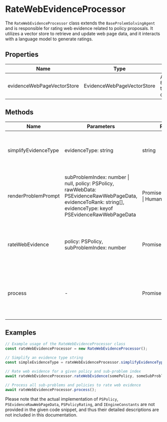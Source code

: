 # RateWebEvidenceProcessor

The `RateWebEvidenceProcessor` class extends the `BaseProlemSolvingAgent` and is responsible for rating web evidence related to policy proposals. It utilizes a vector store to retrieve and update web page data, and it interacts with a language model to generate ratings.

## Properties

| Name                           | Type                                      | Description                                                                 |
|--------------------------------|-------------------------------------------|-----------------------------------------------------------------------------|
| evidenceWebPageVectorStore     | EvidenceWebPageVectorStore                | An instance of `EvidenceWebPageVectorStore` to manage web page vector data. |

## Methods

| Name                    | Parameters                                                                 | Return Type | Description                                                                                   |
|-------------------------|----------------------------------------------------------------------------|-------------|-----------------------------------------------------------------------------------------------|
| simplifyEvidenceType    | evidenceType: string                                                       | string      | Simplifies the evidence type string by removing certain substrings.                           |
| renderProblemPrompt     | subProblemIndex: number \| null, policy: PSPolicy, rawWebData: PSEvidenceRawWebPageData, evidenceToRank: string[], evidenceType: keyof PSEvidenceRawWebPageData | Promise<SystemMessage[] \| HumanMessage[]> | Prepares the problem prompt for the language model to generate ratings.                       |
| rateWebEvidence         | policy: PSPolicy, subProblemIndex: number                                  | Promise<void> | Rates web evidence for a given policy and sub-problem index.                                  |
| process                 | -                                                                          | Promise<void> | Orchestrates the process of rating web evidence for all sub-problems and policies.           |

## Examples

```typescript
// Example usage of the RateWebEvidenceProcessor class
const rateWebEvidenceProcessor = new RateWebEvidenceProcessor();

// Simplify an evidence type string
const simpleEvidenceType = rateWebEvidenceProcessor.simplifyEvidenceType('allPossibleIdentifiedInTextContextEvidence');

// Rate web evidence for a given policy and sub-problem index
await rateWebEvidenceProcessor.rateWebEvidence(somePolicy, someSubProblemIndex);

// Process all sub-problems and policies to rate web evidence
await rateWebEvidenceProcessor.process();
```

Please note that the actual implementation of `PSPolicy`, `PSEvidenceRawWebPageData`, `PSPolicyRating`, and `IEngineConstants` are not provided in the given code snippet, and thus their detailed descriptions are not included in this documentation.